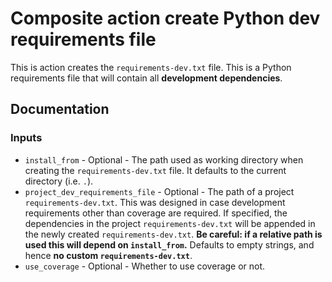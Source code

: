 # Composite action create Python dev requirements file

This is action creates the `requirements-dev.txt` file. This is a Python requirements file that will contain all **development dependencies**.

## Documentation

### Inputs

* `install_from` - Optional - The path used as working directory when creating the `requirements-dev.txt` file. It defaults to the current directory (i.e. `.`).
* `project_dev_requirements_file` - Optional - The path of a project `requirements-dev.txt`. This was designed in case development requirements other than coverage are required. If specified, the dependencies in the project `requirements-dev.txt` will be appended in the newly created `requirements-dev.txt`. **Be careful: if a relative path is used this will depend on `install_from`.** Defaults to empty strings, and hence **no custom `requirements-dev.txt`**.
* `use_coverage` - Optional - Whether to use coverage or not.
